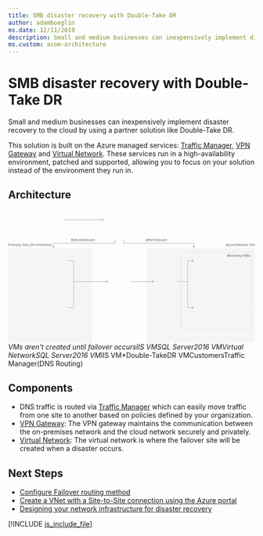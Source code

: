 ```yaml
---
title: SMB disaster recovery with Double-Take DR
author: adamboeglin
ms.date: 12/11/2019
description: Small and medium businesses can inexpensively implement disaster recovery to the cloud by using a partner solution like Double-Take DR.
ms.custom: acom-architecture
---
```

# SMB disaster recovery with Double-Take DR

Small and medium businesses can inexpensively implement disaster recovery to the cloud by using a partner solution like Double-Take DR.

This solution is built on the Azure managed services: [Traffic Manager](/en-us/services/traffic-manager/), [VPN Gateway](/en-us/services/vpn-gateway/) and [Virtual Network](/en-us/services/virtual-network/). These services run in a high-availability environment, patched and supported, allowing you to focus on your solution instead of the environment they run in.


## Architecture

<svg class="architecture-diagram" aria-labelledby="disaster-recovery-smb-double-take-dr" height="443.187" viewbox="0 0 825.047 443.187" width="825.047" xmlns="https://www.w3.org/2000/svg"><title id="disaster-recovery-smb-double-take-dr">Recuperação após desastre para PMEs com o Double-Take DR</title><desc>As pequenas e médias empresas podem implementar a recuperação após desastre de forma económica na cloud com uma solução de parceiro como o Double-Take DR.</desc><g><line fill="none" stroke="#b5b5b5" stroke-miterlimit="10" stroke-width="1.643" x1="183.888" x2="314.648" y1="33.71" y2="33.71"></line><polygon fill="#b5b5b5" points="313.449 37.805 320.542 33.71 313.449 29.614 313.449 37.805"></polygon></g><rect fill="#ededed" height="315" opacity="0.5" width="362" x="463.047" y="128.187"></rect><rect fill="#ededed" height="315" opacity="0.5" width="282" x="0.001" y="128.187"></rect><g><polyline fill="none" points="386.168 99.009 386.168 111.729 620.869 111.729 620.869 122.791" stroke="#b5b5b5" stroke-miterlimit="10" stroke-width="1.643"></polyline><polygon fill="#b5b5b5" points="616.774 121.592 620.869 128.685 624.965 121.592 616.774 121.592"></polygon></g><g><polyline fill="none" points="357.869 99.009 357.869 111.729 151.168 111.729 151.168 122.791" stroke="#b5b5b5" stroke-miterlimit="10" stroke-width="1.643"></polyline><polygon fill="#b5b5b5" points="147.073 121.592 151.168 128.685 155.264 121.592 147.073 121.592"></polygon></g><g><line fill="none" stroke="#b5b5b5" stroke-miterlimit="10" stroke-width="1.643" x1="410.519" x2="483.345" y1="239.781" y2="239.781"></line><polygon fill="#b5b5b5" points="482.147 243.877 489.239 239.781 482.147 235.686 482.147 243.877"></polygon></g><g><line fill="none" stroke="#b5b5b5" stroke-miterlimit="10" stroke-width="1.643" x1="219.126" x2="329.345" y1="239.781" y2="239.781"></line><polygon fill="#b5b5b5" points="328.147 243.877 335.239 239.781 328.147 235.686 328.147 243.877"></polygon></g><text fill="#5d5d5d" font-family="SegoeUI, Segoe UI" font-size="12" transform="translate(727.851 121.207)">Azure <tspan letter-spacing="-0.034em" x="33.691" y="0">F</tspan><tspan x="39.141" y="0">ailover Site</tspan></text><text fill="#5d5d5d" font-family="SegoeUI, Segoe UI" font-size="12" transform="translate(732.095 157.067)"><tspan letter-spacing="-0.029em">R</tspan><tspan x="6.826" y="0">ecovery VMs</tspan></text><text fill="#5d5d5d" font-family="SegoeUI, Segoe UI" font-size="12" transform="translate(0 121.207)">Primary Site (On-Premise)</text><text fill="#5d5d5d" font-family="SegoeUI, Segoe UI" font-size="12" transform="translate(210 105.207)">Before <tspan letter-spacing="-0.034em" x="37.676" y="0">F</tspan><tspan x="43.125" y="0">ailover</tspan></text><text fill="#5d5d5d" font-family="SegoeUI, Segoe UI" font-size="12" transform="translate(459.518 105.207)">After <tspan letter-spacing="-0.034em" x="29.297" y="0">F</tspan><tspan x="34.746" y="0">ailover</tspan></text><polyline fill="none" points="197.519 326.637 219.126 326.637 219.126 169.711 197.519 169.711" stroke="#b5b5b5" stroke-miterlimit="10" stroke-width="1.643"></polyline><line fill="none" stroke="#b5b5b5" stroke-miterlimit="10" stroke-width="1.643" x1="600.244" x2="564.131" y1="239.781" y2="239.781"></line><g><polyline fill="none" points="615.957 169.712 600.244 169.712 600.244 326.636 615.957 326.636" stroke="#b5b5b5" stroke-miterlimit="10" stroke-width="1.643"></polyline><polygon fill="#b5b5b5" points="614.759 165.616 621.852 169.712 614.759 173.807 614.759 165.616"></polygon><polygon fill="#b5b5b5" points="614.759 330.732 621.852 326.636 614.759 322.541 614.759 330.732"></polygon></g><g opacity="0.5"><g><polyline fill="none" points="812.737 392.187 812.737 395.187 809.737 395.187" stroke="#b5b5b5" stroke-miterlimit="10" stroke-width="1.643"></polyline><line fill="none" stroke="#b5b5b5" stroke-dasharray="6.159 6.159" stroke-miterlimit="10" stroke-width="1.643" x1="803.578" x2="584.921" y1="395.187" y2="395.187"></line><polyline fill="none" points="581.842 395.187 578.842 395.187 578.842 392.187" stroke="#b5b5b5" stroke-miterlimit="10" stroke-width="1.643"></polyline><line fill="none" stroke="#b5b5b5" stroke-dasharray="6.041 6.041" stroke-miterlimit="10" stroke-width="1.643" x1="578.842" x2="578.842" y1="386.146" y2="147.541"></line><polyline fill="none" points="578.842 144.52 578.842 141.52 581.842 141.52" stroke="#b5b5b5" stroke-miterlimit="10" stroke-width="1.643"></polyline><line fill="none" stroke="#b5b5b5" stroke-dasharray="6.159 6.159" stroke-miterlimit="10" stroke-width="1.643" x1="588.001" x2="806.657" y1="141.52" y2="141.52"></line><polyline fill="none" points="809.737 141.52 812.737 141.52 812.737 144.52" stroke="#b5b5b5" stroke-miterlimit="10" stroke-width="1.643"></polyline><line fill="none" stroke="#b5b5b5" stroke-dasharray="6.041 6.041" stroke-miterlimit="10" stroke-width="1.643" x1="812.737" x2="812.737" y1="150.561" y2="389.167"></line></g></g><text fill="#5d5d5d" font-family="SegoeUI, Segoe UI" font-size="12" transform="translate(744.757 272.644)">*VMs <tspan x="0" y="14.4">aren't </tspan><tspan x="0" y="28.8">created </tspan><tspan x="0" y="43.2">until </tspan><tspan x="0" y="57.6">failover </tspan><tspan x="0" y="72">occurs</tspan></text><g><g><text fill="#5d5d5d" font-family="SegoeUI, Segoe UI" font-size="12" transform="translate(136.325 215.479)">IIS VM</text><g><path d="M159.867,190.7H147.752c1.456,5.139-.5,5.876-9.066,5.876v2.691h29.13v-2.691c-8.566,0-9.407-.734-7.949-5.876" fill="#7a7a7a"></path><path d="M172.835,158.143H133.4a2.52,2.52,0,0,0-2.421,2.537v27.5A2.506,2.506,0,0,0,133.4,190.7h39.439a2.753,2.753,0,0,0,2.692-2.515v-27.5a2.763,2.763,0,0,0-2.692-2.537" fill="#a0a1a2"></path><path d="M172.862,158.146l-.028,0h-39.44a2.519,2.519,0,0,0-2.421,2.537v27.5a2.506,2.506,0,0,0,2.421,2.516h.938Z" fill="#fff" opacity="0.2" style="isolation: isolate"></path><polygon fill="#59b4d9" points="172.049 161.572 172.049 187.27 134.351 187.27 134.351 161.572 172.049 161.572"></polygon><polygon fill="#59b4d9" points="134.351 187.27 134.403 187.27 134.403 161.573 168.868 161.521 168.869 161.521 134.351 161.573 134.351 187.27"></polygon><rect fill="#a0a1a2" height="2.692" width="29.13" x="138.686" y="196.571"></rect><path d="M153.711,160.01a.632.632,0,1,1-.633-.633.633.633,0,0,1,.633.633" fill="#b8d432"></path><path d="M153.736,173.641a.248.248,0,0,1-.119-.034l-7.845-4.528a.241.241,0,0,1-.118-.206.238.238,0,0,1,.118-.2l7.8-4.5a.239.239,0,0,1,.234,0l7.847,4.53a.238.238,0,0,1,0,.41l-7.795,4.5a.24.24,0,0,1-.12.034" fill="#fff"></path><path d="M152.609,184.647a.224.224,0,0,1-.119-.032l-7.821-4.514a.232.232,0,0,1-.121-.206v-9.058a.241.241,0,0,1,.36-.206l7.821,4.512a.249.249,0,0,1,.116.208v9.058a.242.242,0,0,1-.116.206.25.25,0,0,1-.119.032" fill="#fff" opacity="0.7" style="isolation: isolate"></path><path d="M154.823,184.647a.256.256,0,0,1-.123-.032.241.241,0,0,1-.115-.206v-9a.246.246,0,0,1,.115-.206l7.821-4.512a.232.232,0,0,1,.235,0,.235.235,0,0,1,.12.2v9a.233.233,0,0,1-.12.206l-7.818,4.514a.211.211,0,0,1-.115.032" fill="#fff" opacity="0.4" style="isolation: isolate"></path></g></g><rect fill="#f0f" height="64.118" opacity="0" width="47.675" x="128.816" y="156.675"></rect></g><g><g><text fill="#5d5d5d" font-family="SegoeUI, Segoe UI" font-size="12" transform="translate(124.776 363.669)">SQL Server<tspan x="4.992" y="14.4">2016 VM</tspan></text><g><path d="M154.228,333.807H143.8c1.253,4.424-.43,5.058-7.8,5.058v2.316H161.07v-2.316c-7.373,0-8.1-.632-6.842-5.058" fill="#7a7a7a"></path><path d="M165.39,305.788H131.443a2.169,2.169,0,0,0-2.084,2.183v23.673a2.157,2.157,0,0,0,2.084,2.165H165.39a2.37,2.37,0,0,0,2.317-2.165V307.971a2.378,2.378,0,0,0-2.317-2.183" fill="#a0a1a2"></path><path d="M165.414,305.79l-.024,0H131.442a2.168,2.168,0,0,0-2.084,2.183v23.672a2.157,2.157,0,0,0,2.084,2.166h.808Z" fill="#fff" opacity="0.2" style="isolation: isolate"></path><polygon fill="#59b4d9" points="164.713 308.739 164.713 330.859 132.265 330.859 132.265 308.739 164.713 308.739"></polygon><polygon fill="#59b4d9" points="132.265 330.859 132.31 330.859 132.31 308.74 161.975 308.695 161.977 308.695 132.265 308.74 132.265 330.859"></polygon><rect fill="#a0a1a2" height="2.317" width="25.073" x="135.997" y="338.865"></rect><path d="M148.93,307.395a.544.544,0,1,1-.545-.545.545.545,0,0,1,.545.545" fill="#b8d432"></path><path d="M148.951,319.128a.213.213,0,0,1-.1-.029l-6.752-3.9a.208.208,0,0,1-.1-.177.2.2,0,0,1,.1-.176l6.712-3.872a.205.205,0,0,1,.2,0l6.754,3.9a.205.205,0,0,1,0,.353l-6.709,3.872a.207.207,0,0,1-.1.029" fill="#fff"></path><path d="M147.981,328.6a.193.193,0,0,1-.1-.028l-6.732-3.885a.2.2,0,0,1-.1-.177v-7.8a.207.207,0,0,1,.31-.177l6.731,3.884a.214.214,0,0,1,.1.179v7.8a.208.208,0,0,1-.1.177.215.215,0,0,1-.1.028" fill="#fff" opacity="0.7" style="isolation: isolate"></path><path d="M149.887,328.6a.22.22,0,0,1-.106-.028.208.208,0,0,1-.1-.177v-7.748a.212.212,0,0,1,.1-.177l6.731-3.884a.2.2,0,0,1,.2,0,.2.2,0,0,1,.1.176v7.747a.2.2,0,0,1-.1.177l-6.729,3.885a.181.181,0,0,1-.1.028" fill="#fff" opacity="0.4" style="isolation: isolate"></path></g><g><path d="M154.024,320.633v21.325c0,2.214,4.956,4.009,11.068,4.009V320.633Z" fill="#0072c6"></path><path d="M164.941,345.966h.152c6.113,0,11.068-1.794,11.068-4.008V320.633h-11.22Z" fill="#0072c6"></path><path d="M164.941,345.966h.152c6.113,0,11.068-1.794,11.068-4.008V320.633h-11.22Z" fill="#fff" opacity="0.15" style="isolation: isolate"></path><path d="M176.161,320.633c0,2.214-4.956,4.008-11.068,4.008s-11.068-1.795-11.068-4.008,4.956-4.008,11.068-4.008,11.068,1.795,11.068,4.008" fill="#fff"></path><path d="M173.9,320.4c0,1.462-3.942,2.645-8.805,2.645s-8.806-1.183-8.806-2.645,3.943-2.645,8.806-2.645,8.805,1.184,8.805,2.645" fill="#7fba00"></path><path d="M172.053,322.018c1.153-.447,1.845-1.007,1.845-1.615,0-1.462-3.942-2.646-8.806-2.646s-8.805,1.184-8.805,2.646c0,.608.693,1.168,1.845,1.615a24.074,24.074,0,0,1,13.92,0" fill="#b8d432"></path><path d="M161.577,335.435a1.818,1.818,0,0,1-.721,1.54,3.233,3.233,0,0,1-1.992.546,3.789,3.789,0,0,1-1.808-.39v-1.559a2.789,2.789,0,0,0,1.846.712,1.256,1.256,0,0,0,.753-.195.61.61,0,0,0,.266-.517.723.723,0,0,0-.256-.55,4.7,4.7,0,0,0-1.04-.6,2.292,2.292,0,0,1-1.6-2.046,1.847,1.847,0,0,1,.7-1.508,2.842,2.842,0,0,1,1.851-.567,4.624,4.624,0,0,1,1.7.268v1.456a2.763,2.763,0,0,0-1.607-.487,1.19,1.19,0,0,0-.716.192.606.606,0,0,0-.263.514.734.734,0,0,0,.212.543,3.428,3.428,0,0,0,.869.524,4.307,4.307,0,0,1,1.4.94A1.751,1.751,0,0,1,161.577,335.435Z" fill="#fff"></path><path d="M169.093,333.857a3.985,3.985,0,0,1-.56,2.138,2.99,2.99,0,0,1-1.578,1.271l2.026,1.876h-2.046l-1.447-1.622a3.392,3.392,0,0,1-1.678-.492,3.083,3.083,0,0,1-1.154-1.254,3.849,3.849,0,0,1-.407-1.776,4.15,4.15,0,0,1,.441-1.936,3.131,3.131,0,0,1,1.24-1.308,3.622,3.622,0,0,1,1.832-.458,3.37,3.37,0,0,1,1.727.443A3.024,3.024,0,0,1,168.671,332,3.987,3.987,0,0,1,169.093,333.857Zm-1.656.088a2.733,2.733,0,0,0-.463-1.678,1.5,1.5,0,0,0-1.267-.617,1.59,1.59,0,0,0-1.31.618,3.006,3.006,0,0,0-.01,3.28,1.55,1.55,0,0,0,1.281.611,1.571,1.571,0,0,0,1.291-.592A2.51,2.51,0,0,0,167.437,333.945Z" fill="#fff"></path><polygon fill="#fff" points="174.407 337.398 170.247 337.398 170.247 330.414 171.821 330.414 171.821 336.122 174.407 336.122 174.407 337.398"></polygon></g></g><rect fill="#f0f" height="78.867" opacity="0" width="62.47" x="121.418" y="304.675"></rect></g><g><g><text fill="#5d5d5d" font-family="SegoeUI, Segoe UI" font-size="12" transform="translate(479.773 431.273)">Virtual Network</text><g><path d="M540.275,404.95a1.081,1.081,0,0,0,0-1.422l-1.9-1.9-8.532-8.295a.909.909,0,0,0-1.343,0h0a.939.939,0,0,0,0,1.422l8.927,8.769a1,1,0,0,1,0,1.422l-9.085,9.085a1,1,0,0,0,0,1.422h0a.978.978,0,0,0,1.343,0l8.453-8.374.079-.079Z" fill="#3999c6"></path><path d="M501.25,404.95a1.081,1.081,0,0,1,0-1.422l1.9-1.9,8.532-8.295a.909.909,0,0,1,1.343,0h0a.939.939,0,0,1,0,1.422l-8.769,8.769a1,1,0,0,0,0,1.422l8.927,9.085a1,1,0,0,1,0,1.422h0a.978.978,0,0,1-1.343,0l-8.611-8.295-.079-.079Z" fill="#3999c6"></path><path d="M515.391,404.239a2.629,2.629,0,0,1-2.607,2.607,2.891,2.891,0,0,1-2.765-2.607,2.667,2.667,0,0,1,2.765-2.607A2.578,2.578,0,0,1,515.391,404.239Z" fill="#7fba00"></path><path d="M523.37,404.239a2.629,2.629,0,0,1-2.607,2.607A2.891,2.891,0,0,1,518,404.239a2.773,2.773,0,0,1,2.765-2.607A2.629,2.629,0,0,1,523.37,404.239Z" fill="#7fba00"></path><circle cx="528.821" cy="404.239" fill="#7fba00" r="2.607"></circle></g></g><rect fill="#f0f" height="41.257" opacity="0" width="86.986" x="477.145" y="392.041"></rect></g><g><g><text fill="#5d5d5d" font-family="SegoeUI, Segoe UI" font-size="12" transform="translate(632.737 363.429)">SQL Server<tspan x="2.49" y="14.4">2016 VM*</tspan></text><g><path d="M662.171,334.029H651.744c1.253,4.424-.43,5.058-7.8,5.058V341.4h25.073v-2.316c-7.373,0-8.1-.632-6.842-5.058" fill="#7a7a7a"></path><path d="M673.333,306.009H639.387a2.169,2.169,0,0,0-2.084,2.183v23.673a2.157,2.157,0,0,0,2.084,2.165h33.947a2.37,2.37,0,0,0,2.317-2.165V308.193a2.378,2.378,0,0,0-2.317-2.183" fill="#a0a1a2"></path><path d="M673.357,306.012l-.024,0H639.386a2.168,2.168,0,0,0-2.084,2.183v23.672a2.157,2.157,0,0,0,2.084,2.166h.808Z" fill="#fff" opacity="0.2" style="isolation: isolate"></path><polygon fill="#59b4d9" points="672.657 308.96 672.657 331.08 640.209 331.08 640.209 308.96 672.657 308.96"></polygon><polygon fill="#59b4d9" points="640.209 331.08 640.254 331.08 640.254 308.961 669.919 308.917 669.921 308.917 640.209 308.961 640.209 331.08"></polygon><rect fill="#a0a1a2" height="2.317" width="25.073" x="643.94" y="339.086"></rect><path d="M656.873,307.616a.544.544,0,1,1-.545-.545.545.545,0,0,1,.545.545" fill="#b8d432"></path><path d="M656.895,319.35a.213.213,0,0,1-.1-.029l-6.752-3.9a.208.208,0,0,1-.1-.177.2.2,0,0,1,.1-.176l6.712-3.872a.205.205,0,0,1,.2,0l6.754,3.9a.205.205,0,0,1,0,.353L657,319.32a.207.207,0,0,1-.1.029" fill="#fff"></path><path d="M655.925,328.823a.193.193,0,0,1-.1-.028l-6.732-3.885a.2.2,0,0,1-.1-.177v-7.8a.207.207,0,0,1,.31-.177l6.731,3.884a.214.214,0,0,1,.1.179v7.8a.208.208,0,0,1-.1.177.215.215,0,0,1-.1.028" fill="#fff" opacity="0.7" style="isolation: isolate"></path><path d="M657.83,328.823a.22.22,0,0,1-.106-.028.208.208,0,0,1-.1-.177V320.87a.212.212,0,0,1,.1-.177l6.731-3.884a.2.2,0,0,1,.2,0,.2.2,0,0,1,.1.176v7.747a.2.2,0,0,1-.1.177l-6.729,3.885a.181.181,0,0,1-.1.028" fill="#fff" opacity="0.4" style="isolation: isolate"></path></g><g><path d="M661.968,320.854v21.325c0,2.214,4.956,4.009,11.068,4.009V320.854Z" fill="#0072c6"></path><path d="M672.885,346.187h.152c6.113,0,11.068-1.794,11.068-4.008V320.854h-11.22Z" fill="#0072c6"></path><path d="M672.885,346.187h.152c6.113,0,11.068-1.794,11.068-4.008V320.854h-11.22Z" fill="#fff" opacity="0.15" style="isolation: isolate"></path><path d="M684.1,320.854c0,2.214-4.956,4.008-11.068,4.008s-11.068-1.795-11.068-4.008,4.956-4.008,11.068-4.008,11.068,1.795,11.068,4.008" fill="#fff"></path><path d="M681.842,320.623c0,1.462-3.942,2.645-8.805,2.645s-8.806-1.183-8.806-2.645,3.943-2.645,8.806-2.645,8.805,1.184,8.805,2.645" fill="#7fba00"></path><path d="M680,322.24c1.153-.447,1.845-1.007,1.845-1.615,0-1.462-3.942-2.646-8.806-2.646s-8.805,1.184-8.805,2.646c0,.608.693,1.168,1.845,1.615a24.074,24.074,0,0,1,13.92,0" fill="#b8d432"></path><path d="M669.521,335.656a1.818,1.818,0,0,1-.721,1.54,3.233,3.233,0,0,1-1.992.546,3.789,3.789,0,0,1-1.808-.39v-1.559a2.789,2.789,0,0,0,1.846.712,1.256,1.256,0,0,0,.753-.195.61.61,0,0,0,.266-.517.723.723,0,0,0-.256-.55,4.7,4.7,0,0,0-1.04-.6,2.292,2.292,0,0,1-1.6-2.046,1.847,1.847,0,0,1,.7-1.508,2.842,2.842,0,0,1,1.851-.567,4.624,4.624,0,0,1,1.7.268v1.456a2.763,2.763,0,0,0-1.607-.487,1.19,1.19,0,0,0-.716.192.606.606,0,0,0-.263.514.734.734,0,0,0,.212.543,3.428,3.428,0,0,0,.869.524,4.307,4.307,0,0,1,1.4.94A1.751,1.751,0,0,1,669.521,335.656Z" fill="#fff"></path><path d="M677.037,334.078a3.985,3.985,0,0,1-.56,2.138,2.99,2.99,0,0,1-1.578,1.271l2.026,1.876h-2.046l-1.447-1.622a3.392,3.392,0,0,1-1.678-.492A3.083,3.083,0,0,1,670.6,336a3.849,3.849,0,0,1-.407-1.776,4.15,4.15,0,0,1,.441-1.936,3.131,3.131,0,0,1,1.24-1.308,3.622,3.622,0,0,1,1.832-.458,3.37,3.37,0,0,1,1.727.443,3.024,3.024,0,0,1,1.183,1.261A3.987,3.987,0,0,1,677.037,334.078Zm-1.656.088a2.733,2.733,0,0,0-.463-1.678,1.5,1.5,0,0,0-1.267-.617,1.59,1.59,0,0,0-1.31.618,3.006,3.006,0,0,0-.01,3.28,1.55,1.55,0,0,0,1.281.611,1.571,1.571,0,0,0,1.291-.592A2.51,2.51,0,0,0,675.381,334.166Z" fill="#fff"></path><polygon fill="#fff" points="682.351 337.62 678.191 337.62 678.191 330.635 679.764 330.635 679.764 336.344 682.351 336.344 682.351 337.62"></polygon></g></g><rect fill="#f0f" height="77.382" opacity="0" width="61.615" x="630.122" y="304.675"></rect></g><g><g><text fill="#5d5d5d" font-family="SegoeUI, Segoe UI" font-size="12" transform="translate(641.063 215.415)">IIS VM*</text><g><path d="M667.931,190.7H655.816c1.456,5.139-.5,5.876-9.066,5.876v2.691h29.13v-2.691c-8.566,0-9.407-.734-7.949-5.876" fill="#7a7a7a"></path><path d="M680.9,158.143H641.46a2.52,2.52,0,0,0-2.421,2.537v27.5a2.506,2.506,0,0,0,2.421,2.515H680.9a2.753,2.753,0,0,0,2.692-2.515v-27.5a2.763,2.763,0,0,0-2.692-2.537" fill="#a0a1a2"></path><path d="M680.926,158.146l-.028,0h-39.44a2.519,2.519,0,0,0-2.421,2.537v27.5a2.506,2.506,0,0,0,2.421,2.516h.938Z" fill="#fff" opacity="0.2" style="isolation: isolate"></path><polygon fill="#59b4d9" points="680.113 161.572 680.113 187.27 642.415 187.27 642.415 161.572 680.113 161.572"></polygon><polygon fill="#59b4d9" points="642.415 187.27 642.467 187.27 642.467 161.573 676.932 161.521 676.934 161.521 642.415 161.573 642.415 187.27"></polygon><rect fill="#a0a1a2" height="2.692" width="29.13" x="646.75" y="196.571"></rect><path d="M661.776,160.01a.632.632,0,1,1-.633-.633.633.633,0,0,1,.633.633" fill="#b8d432"></path><path d="M661.8,173.641a.248.248,0,0,1-.119-.034l-7.845-4.528a.241.241,0,0,1-.118-.206.238.238,0,0,1,.118-.2l7.8-4.5a.239.239,0,0,1,.234,0l7.847,4.53a.238.238,0,0,1,0,.41l-7.795,4.5a.24.24,0,0,1-.12.034" fill="#fff"></path><path d="M660.673,184.647a.224.224,0,0,1-.119-.032l-7.821-4.514a.232.232,0,0,1-.121-.206v-9.058a.241.241,0,0,1,.36-.206l7.821,4.512a.249.249,0,0,1,.116.208v9.058a.242.242,0,0,1-.116.206.25.25,0,0,1-.119.032" fill="#fff" opacity="0.7" style="isolation: isolate"></path><path d="M662.888,184.647a.256.256,0,0,1-.123-.032.241.241,0,0,1-.115-.206v-9a.246.246,0,0,1,.115-.206l7.821-4.512a.232.232,0,0,1,.235,0,.235.235,0,0,1,.12.2v9a.233.233,0,0,1-.12.206L663,184.615a.211.211,0,0,1-.115.032" fill="#fff" opacity="0.4" style="isolation: isolate"></path></g></g><rect fill="#f0f" height="64.505" opacity="0" width="48.117" x="636.988" y="155.288"></rect></g><g><g><text fill="#5d5d5d" font-family="SegoeUI, Segoe UI" font-size="12" transform="translate(495.037 277.969)">Double-<tspan letter-spacing="-0.112em" x="43.271" y="0">T</tspan><tspan x="48.211" y="0">ake</tspan><tspan x="14.725" y="14.4">DR VM</tspan></text><g><path d="M534.667,252.774H522.552c1.456,5.139-.5,5.876-9.066,5.876v2.691h29.13v-2.691c-8.566,0-9.407-.734-7.949-5.876" fill="#7a7a7a"></path><path d="M547.635,220.221H508.2a2.52,2.52,0,0,0-2.421,2.537v27.5a2.506,2.506,0,0,0,2.421,2.515h39.439a2.753,2.753,0,0,0,2.692-2.515v-27.5a2.763,2.763,0,0,0-2.692-2.537" fill="#a0a1a2"></path><path d="M547.662,220.224l-.028,0H508.2a2.519,2.519,0,0,0-2.421,2.537v27.5a2.506,2.506,0,0,0,2.421,2.516h.938Z" fill="#fff" opacity="0.2" style="isolation: isolate"></path><polygon fill="#59b4d9" points="546.849 223.65 546.849 249.348 509.151 249.348 509.151 223.65 546.849 223.65"></polygon><polygon fill="#59b4d9" points="509.151 249.348 509.203 249.348 509.203 223.651 543.668 223.599 543.67 223.599 509.151 223.651 509.151 249.348"></polygon><rect fill="#a0a1a2" height="2.692" width="29.13" x="513.486" y="258.65"></rect><path d="M528.511,222.088a.632.632,0,1,1-.633-.633.633.633,0,0,1,.633.633" fill="#b8d432"></path><path d="M528.536,235.72a.248.248,0,0,1-.119-.034l-7.845-4.528a.241.241,0,0,1-.118-.206.238.238,0,0,1,.118-.2l7.8-4.5a.239.239,0,0,1,.234,0l7.847,4.53a.238.238,0,0,1,0,.41l-7.795,4.5a.24.24,0,0,1-.12.034" fill="#fff"></path><path d="M527.409,246.726a.224.224,0,0,1-.119-.032l-7.821-4.514a.232.232,0,0,1-.121-.206v-9.058a.241.241,0,0,1,.36-.206l7.821,4.512a.249.249,0,0,1,.116.208v9.058a.242.242,0,0,1-.116.206.25.25,0,0,1-.119.032" fill="#fff" opacity="0.7" style="isolation: isolate"></path><path d="M529.623,246.726a.256.256,0,0,1-.123-.032.241.241,0,0,1-.115-.206v-9a.246.246,0,0,1,.115-.206l7.821-4.512a.232.232,0,0,1,.235,0,.235.235,0,0,1,.12.2v9a.233.233,0,0,1-.12.206l-7.818,4.514a.211.211,0,0,1-.115.032" fill="#fff" opacity="0.4" style="isolation: isolate"></path></g></g><rect fill="#f0f" height="61.615" opacity="0" width="70.569" x="493.562" y="218.38"></rect></g><g><g><text fill="#5d5d5d" font-family="SegoeUI, Segoe UI" font-size="12" transform="translate(120.121 77.733)">Customers</text><g><path d="M164.228,30.007a8.158,8.158,0,1,1-8.159-8.158,8.158,8.158,0,0,1,8.159,8.158" fill="#59b4d9"></path><polygon fill="#59b4d9" points="162.034 40.961 156.069 49.319 150.104 40.961 143.897 40.961 143.897 61.57 168.241 61.57 168.241 40.961 162.034 40.961"></polygon><path d="M139.709,43.7a4.584,4.584,0,1,1-4.584-4.583,4.582,4.582,0,0,1,4.584,4.583" fill="#59b4d9"></path><polygon fill="#59b4d9" points="138.476 49.993 135.126 54.689 131.775 49.993 128.287 49.993 128.287 61.57 141.964 61.57 141.964 49.993 138.476 49.993"></polygon><path d="M147.911,30.007a8.153,8.153,0,0,0,7.958,8.148l2.049-16.087a8.132,8.132,0,0,0-10.007,7.939" fill="#fff" opacity="0.2" style="isolation: isolate"></path><polygon fill="#fff" opacity="0.2" points="150.105 40.961 143.896 40.961 143.896 61.57 152.925 61.57 154.726 47.438 150.105 40.961" style="isolation: isolate"></polygon><path d="M130.543,43.7a4.582,4.582,0,0,0,4.583,4.582c.16,0,.309-.03.465-.046l1.124-8.82a4.55,4.55,0,0,0-6.172,4.284" fill="#fff" opacity="0.2" style="isolation: isolate"></path><polygon fill="#fff" opacity="0.2" points="131.775 49.993 128.288 49.993 128.288 61.57 133.931 61.57 134.857 54.311 131.775 49.993" style="isolation: isolate"></polygon></g></g><rect fill="#f0f" height="63.725" opacity="0" width="59.384" x="118.422" y="17.854"></rect></g><g><g><text fill="#5d5d5d" font-family="SegoeUI, Segoe UI" font-size="12" transform="translate(331.042 77.733)"><tspan letter-spacing="-0.087em">T</tspan><tspan x="5.244" y="0">raffic Manager</tspan><tspan x="3.144" y="14.4">(DNS </tspan><tspan letter-spacing="-0.029em" x="33.817" y="14.4">R</tspan><tspan x="40.644" y="14.4">outing)</tspan></text><g><polygon fill="#804998" points="399.05 44.628 399.05 22.061 383.261 6.319 360.916 6.319 345.094 22.537 345.094 44.548 360.884 60.275 383.261 60.275 399.05 44.628"></polygon><path d="M382.365,8.477H361.808L347.252,23.4v20.25L361.78,58.117h20.586l14.526-14.4V22.96ZM381.14,55.138h-.164L368.8,42.787l2.57-2.873H362.55v9.045l2.889-3.11,9.57,9.289h-12L350.231,42.411V24.61l3.585-3.676,9.528,8.584-5.427,5.634h17.33V17.936l-5.665,5.649L359.993,14.6l3.071-3.148h18.07L393.914,24.2V40.108l-6.067-5.717,4.444-4H380.007v11.6l4.014-3.983,6.872,7.462Z" fill="#fff" opacity="0.8" style="isolation: isolate"></path><polygon fill="#fff" opacity="0.2" points="391.384 14.419 383.261 6.319 360.916 6.319 345.094 22.537 345.094 44.549 353.191 52.612 391.384 14.419" style="isolation: isolate"></polygon></g></g><rect fill="#f0f" height="96.563" opacity="0" width="83.417" x="330.363"></rect></g><g><g><path d="M327.559,211.18h4.768c2.864,0,5.016,1.8,5.016,5.465,0,3.2-1.641,5.589-5.016,5.589h-4.768Zm2.431,9.01h2.167c1.409,0,2.756-.867,2.756-3.313,0-2.23-.774-3.654-3.189-3.654H329.99Z"></path><path d="M342.251,214.013a4.22,4.22,0,1,1-4.133,4.226A3.93,3.93,0,0,1,342.251,214.013Zm0,6.781c1.5,0,1.951-1.284,1.951-2.554s-.449-2.569-1.951-2.569c-1.486,0-1.935,1.285-1.935,2.569S340.765,220.793,342.251,220.793Z"></path><path d="M354.9,222.233h-2.09v-1.114h-.047a2.854,2.854,0,0,1-2.446,1.331c-2.338,0-2.926-1.316-2.926-3.3v-4.923h2.2v4.52c0,1.316.387,1.966,1.409,1.966,1.192,0,1.7-.665,1.7-2.291v-4.2h2.2Z"></path><path d="M356.141,211.18h2.2V215.2h.031a2.955,2.955,0,0,1,2.523-1.192c1.594,0,3.313,1.285,3.313,4.211s-1.719,4.226-3.313,4.226a2.771,2.771,0,0,1-2.632-1.239h-.031v1.022h-2.09Zm3.994,4.49c-1.3,0-1.874,1.222-1.874,2.569s.573,2.554,1.874,2.554,1.873-1.222,1.873-2.554S361.435,215.669,360.136,215.669Z"></path><path d="M365.229,211.18h2.2v11.054h-2.2Z"></path><path d="M370.541,218.765c.062,1.393.743,2.028,1.966,2.028a1.809,1.809,0,0,0,1.733-1.037h1.935a3.6,3.6,0,0,1-3.746,2.694,3.909,3.909,0,0,1-4.087-4.211,4.013,4.013,0,0,1,4.087-4.226c2.724,0,4.041,2.291,3.886,4.753Zm3.576-1.393c-.2-1.115-.681-1.7-1.749-1.7a1.731,1.731,0,0,0-1.827,1.7Z"></path><path d="M377.167,217.062h4.66v1.888h-4.66Z"></path><path d="M384.2,213.223h-3.313V211.18h9.056v2.043h-3.313v9.01H384.2Z" fill="#ed2024"></path><path d="M388.742,216.691c.124-2.059,1.966-2.678,3.761-2.678,1.595,0,3.515.356,3.515,2.276v4.164a4.1,4.1,0,0,0,.279,1.78h-2.23a3.28,3.28,0,0,1-.155-.774,3.669,3.669,0,0,1-2.694.991c-1.517,0-2.724-.758-2.724-2.4,0-1.812,1.363-2.245,2.724-2.431s2.6-.155,2.6-1.053c0-.945-.65-1.084-1.424-1.084-.836,0-1.378.341-1.456,1.208Zm5.078,1.625a4.364,4.364,0,0,1-1.827.465c-.682.139-1.3.372-1.3,1.176,0,.821.635,1.022,1.347,1.022a1.634,1.634,0,0,0,1.78-1.842Z" fill="#ed2024"></path><path d="M397.489,211.18h2.2v5.929l2.771-2.879h2.6l-3.019,2.942,3.36,5.062h-2.663l-2.2-3.576-.851.82v2.756h-2.2Z" fill="#ed2024"></path><path d="M407.017,218.765c.062,1.393.743,2.028,1.966,2.028a1.809,1.809,0,0,0,1.733-1.037h1.935a3.6,3.6,0,0,1-3.746,2.694,3.909,3.909,0,0,1-4.087-4.211,4.013,4.013,0,0,1,4.087-4.226c2.724,0,4.041,2.291,3.886,4.753Zm3.576-1.393c-.2-1.115-.681-1.7-1.749-1.7a1.731,1.731,0,0,0-1.827,1.7Z" fill="#ed2024"></path><g><path d="M354.869,227.425h6.345c5.7,0,8.884,2.849,8.884,8.806,0,6.19-2.719,9.686-8.884,9.686h-6.345Zm2.46,16.42h4.092c1.684,0,6.216-.466,6.216-7.277,0-4.4-1.631-7.07-6.164-7.07h-4.144Z"></path><path d="M372.374,227.425h8.7c3.471,0,5.62,1.891,5.62,4.844,0,2.227-.984,4.066-3.211,4.687v.052c2.15.414,2.59,1.994,2.771,3.807.156,1.813.052,3.833,1.088,5.1H384.6c-.7-.751-.311-2.745-.673-4.558-.258-1.812-.7-3.341-3.082-3.341h-6.009v7.9h-2.46Zm7.588,8.521c2.3,0,4.273-.6,4.273-3.289,0-1.813-.984-3.159-3.289-3.159h-6.112v6.448Z"></path></g><g><path d="M388.658,226.993h-.7v-.234h1.668v.234h-.7v1.852h-.278Z"></path><path d="M389.785,226.759h.38l.657,1.753.66-1.753h.38v2.086H391.6v-1.736h-.006l-.651,1.736H390.7l-.651-1.736h-.006v1.736h-.263Z"></path></g><path d="M414.183,211.211a2.281,2.281,0,1,1-2.3,2.269A2.268,2.268,0,0,1,414.183,211.211Zm0,4.227a1.947,1.947,0,1,0-1.885-1.958A1.882,1.882,0,0,0,414.183,215.438Zm-.89-3.282h1.03c.635,0,.933.25.933.762a.686.686,0,0,1-.7.726l.762,1.177h-.445l-.726-1.146h-.439v1.146h-.415Zm.415,1.183h.433c.366,0,.7-.018.7-.439,0-.354-.3-.409-.586-.409h-.548Z"></path></g><rect fill="#f0f" height="41.317" opacity="0" width="89.252" x="327.218" y="206.857"></rect></g></svg>

## Components
* DNS traffic is routed via [Traffic Manager](https://azure.microsoft.com/services/traffic-manager/) which can easily move traffic from one site to another based on policies defined by your organization.
* [VPN Gateway](https://azure.microsoft.com/services/vpn-gateway/): The VPN gateway maintains the communication between the on-premises network and the cloud network securely and privately.
* [Virtual Network](https://azure.microsoft.com/services/virtual-network/): The virtual network is where the failover site will be created when a disaster occurs.

## Next Steps
* [Configure Failover routing method](https://docs.microsoft.com/api/Redirect/documentation/articles/traffic-manager-configure-failover-routing-method/)
* [Create a VNet with a Site-to-Site connection using the Azure portal](https://docs.microsoft.com/api/Redirect/documentation/articles/vpn-gateway-howto-site-to-site-resource-manager-portal/)
* [Designing your network infrastructure for disaster recovery](https://docs.microsoft.com/api/Redirect/documentation/articles/site-recovery-network-design/)

[!INCLUDE [js_include_file](../../_js/index.md)]
